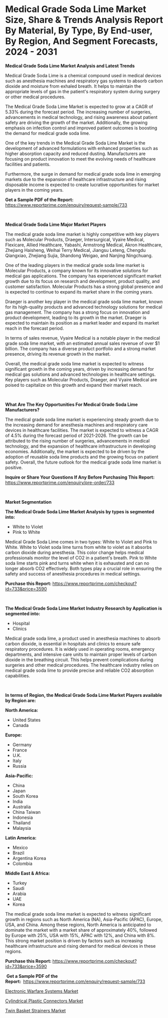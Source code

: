 <p><h1>Medical Grade Soda Lime Market Size, Share & Trends Analysis Report By Material, By Type, By End-user, By Region, And Segment Forecasts, 2024 - 2031</h1></p><p><strong>Medical Grade Soda Lime Market Analysis and Latest Trends</strong></p>
<p><p>Medical Grade Soda Lime is a chemical compound used in medical devices such as anesthesia machines and respiratory gas systems to absorb carbon dioxide and moisture from exhaled breath. It helps to maintain the appropriate levels of gas in the patient's respiratory system during surgery or other medical procedures.</p><p>The Medical Grade Soda Lime Market is expected to grow at a CAGR of 5.33% during the forecast period. The increasing number of surgeries, advancements in medical technology, and rising awareness about patient safety are driving the growth of the market. Additionally, the growing emphasis on infection control and improved patient outcomes is boosting the demand for medical grade soda lime.</p><p>One of the key trends in the Medical Grade Soda Lime Market is the development of advanced formulations with enhanced properties such as higher absorption capacity and reduced dusting. Manufacturers are focusing on product innovation to meet the evolving needs of healthcare facilities and patients.</p><p>Furthermore, the surge in demand for medical grade soda lime in emerging markets due to the expansion of healthcare infrastructure and rising disposable income is expected to create lucrative opportunities for market players in the coming years.</p></p>
<p><strong>Get a Sample PDF of the Report:&nbsp;</strong> <a href="https://www.reportprime.com/enquiry/request-sample/733">https://www.reportprime.com/enquiry/request-sample/733</a></p>
<p>&nbsp;</p>
<p><strong>Medical Grade Soda Lime Major Market Players</strong></p>
<p><p>The medical grade soda lime market is highly competitive with key players such as Molecular Products, Draeger, Intersurgical, Vyaire Medical, Flexicare, Allied Healthcare, Yabashi, Armstrong Medical, Akron Healthcare, Zhejiang Haisheng, Weihai Terry Medical, Jiangsu Leteng, Chengdu Qiangxiao, Zhejiang Sujia, Shandong Weigao, and Nanjing Ningchuang. </p><p>One of the leading players in the medical grade soda lime market is Molecular Products, a company known for its innovative solutions for medical gas applications. The company has experienced significant market growth due to its focus on research and development, product quality, and customer satisfaction. Molecular Products has a strong global presence and is expected to continue to expand its market share in the coming years.</p><p>Draeger is another key player in the medical grade soda lime market, known for its high-quality products and advanced technology solutions for medical gas management. The company has a strong focus on innovation and product development, leading to its growth in the market. Draeger is expected to maintain its position as a market leader and expand its market reach in the forecast period.</p><p>In terms of sales revenue, Vyaire Medical is a notable player in the medical grade soda lime market, with an estimated annual sales revenue of over $1 billion. The company has a diverse product portfolio and a strong market presence, driving its revenue growth in the market.</p><p>Overall, the medical grade soda lime market is expected to witness significant growth in the coming years, driven by increasing demand for medical gas solutions and advanced technologies in healthcare settings. Key players such as Molecular Products, Draeger, and Vyaire Medical are poised to capitalize on this growth and expand their market reach.</p></p>
<p>&nbsp;</p>
<p><strong>What Are The Key Opportunities For Medical Grade Soda Lime Manufacturers?</strong></p>
<p><p>The medical grade soda lime market is experiencing steady growth due to the increasing demand for anesthesia machines and respiratory care devices in healthcare facilities. The market is expected to witness a CAGR of 4.5% during the forecast period of 2021-2026. The growth can be attributed to the rising number of surgeries, advancements in medical technology, and the expansion of healthcare infrastructure in developing economies. Additionally, the market is expected to be driven by the adoption of reusable soda lime products and the growing focus on patient safety. Overall, the future outlook for the medical grade soda lime market is positive.</p></p>
<p><strong>Inquire or Share Your Questions If Any Before Purchasing This Report:</strong> <a href="https://www.reportprime.com/enquiry/pre-order/733">https://www.reportprime.com/enquiry/pre-order/733</a></p>
<p>&nbsp;</p>
<p><strong>Market Segmentation</strong></p>
<p><strong>The Medical Grade Soda Lime Market Analysis by types is segmented into:</strong></p>
<p><ul><li>White to Violet</li><li>Pink to White</li></ul></p>
<p><p>Medical Grade Soda Lime comes in two types: White to Violet and Pink to White. White to Violet soda lime turns from white to violet as it absorbs carbon dioxide during anesthesia. This color change helps medical professionals monitor the level of CO2 in a patient's breath. Pink to White soda lime starts pink and turns white when it is exhausted and can no longer absorb CO2 effectively. Both types play a crucial role in ensuring the safety and success of anesthesia procedures in medical settings.</p></p>
<p><strong>Purchase this Report:&nbsp;</strong><a href="https://www.reportprime.com/checkout?id=733&price=3590">https://www.reportprime.com/checkout?id=733&price=3590</a></p>
<p>&nbsp;</p>
<p><strong>The Medical Grade Soda Lime Market Industry Research by Application is segmented into:</strong></p>
<p><ul><li>Hospital</li><li>Clinics</li></ul></p>
<p><p>Medical grade soda lime, a product used in anesthesia machines to absorb carbon dioxide, is essential in hospitals and clinics to ensure safe respiratory procedures. It is widely used in operating rooms, emergency departments, and intensive care units to maintain proper levels of carbon dioxide in the breathing circuit. This helps prevent complications during surgeries and other medical procedures. The healthcare industry relies on medical grade soda lime to provide precise and reliable CO2 absorption capabilities.</p></p>
<p>&nbsp;</p>
<p><strong>In terms of Region, the Medical Grade Soda Lime Market Players available by Region are:</strong></p>
<p>
    <p> <strong> North America: </strong>
        <ul>
            <li>United States</li>
            <li>Canada</li>
        </ul>
        </p> 
    <p> <strong> Europe: </strong>
        <ul>
            <li>Germany</li>
            <li>France</li>
            <li>U.K.</li>
            <li>Italy</li>
            <li>Russia</li>
        </ul>
        </p> 
    <p> <strong> Asia-Pacific: </strong>
        <ul>
            <li>China</li>
            <li>Japan</li>
            <li>South Korea</li>
            <li>India</li>
            <li>Australia</li>
            <li>China Taiwan</li>
            <li>Indonesia</li>
            <li>Thailand</li>
            <li>Malaysia</li>
        </ul>
        </p> 
    <p> <strong> Latin America: </strong>
        <ul>
            <li>Mexico</li>
            <li>Brazil</li>
            <li>Argentina Korea</li>
            <li>Colombia</li>
        </ul>
        </p> 
    <p> <strong> Middle East & Africa: </strong>
        <ul>
            <li>Turkey</li>
            <li>Saudi</li>
            <li>Arabia</li>
            <li>UAE</li>
            <li>Korea</li>
        </ul>
    </p>
    </p>
<p><p>The medical grade soda lime market is expected to witness significant growth in regions such as North America (NA), Asia-Pacific (APAC), Europe, USA, and China. Among these regions, North America is anticipated to dominate the market with a market share of approximately 40%, followed by Europe with 25%, USA with 15%, APAC with 12%, and China with 8%. This strong market position is driven by factors such as increasing healthcare infrastructure and rising demand for medical devices in these regions.</p></p>
<p><strong>Purchase this Report: </strong><a href="https://www.reportprime.com/checkout?id=733&price=3590">https://www.reportprime.com/checkout?id=733&price=3590</a></p>
<p>&nbsp;<strong>Get a Sample PDF of the Report:&nbsp;&nbsp;</strong><a href="https://www.reportprime.com/enquiry/request-sample/733">https://www.reportprime.com/enquiry/request-sample/733</a></p>
<p><strong></strong></p>
<p><p><a href="https://view.publitas.com/reportprime-1/electronic-warfare-systems-market-provides-detailed-segmentation-of-this-market-based-on-type-application-and-region-and-forecast-for-the-period-from-2024-2031/">Electronic Warfare Systems Market</a></p><p><a href="https://shimmer-gardenia-37a.notion.site/Cylindrical-Plastic-Connectors-Market-Size-Market-Share-and-Global-Market-Analysis-Report-2024-2-297078f0fdb8406088c8351d2f75bcc6">Cylindrical Plastic Connectors Market</a></p><p><a href="https://meowing-lemming-dd3.notion.site/Twin-Basket-Strainers-Market-Size-Growing-and-Forecasted-for-period-from-2024-2031-and-provides-co-5c8df22e4bca41ef9135cf8eee8eb6f7">Twin Basket Strainers Market</a></p></p>